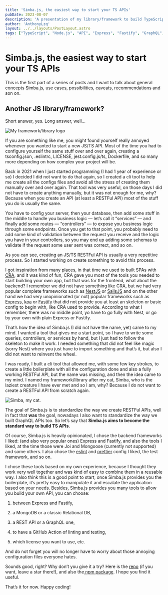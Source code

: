 ```yaml
---
title: 'Simba.js, the easiest way to start your TS APIs'
pubDate: 2023-08-07
description: 'A presentation of my library/framework to build TypeScript APIs'
author: 'AnthonyLzq'
layout: ../../layouts/PostLayout.astro
tags: ["TypeScript", "Node.js", "API", "Express", "Fastify", "GraphQL", "Prisma"]
---
```


# Simba.js, the easiest way to start your TS APIs

This is the first part of a series of posts and I want to talk about general concepts Simba.js, use cases, possibilities, caveats, recommendations and son on.

## Another JS library/framework?

Short answer, yes. Long answer, well…

![My framework/library logo](https://cdn-images-1.medium.com/max/2000/1*EDKL-Z_sIMRIPQUbQLOXlA.png)

If you are something like me, you might found yourself really annoyed whenever you wanted to start a new JS/TS API. Most of the time you had to configure yourself the same stuff over and over again, creating a tsconfig.json, .eslintrc, LICENSE, jest.config.js/ts, Dockerfile, and so many more depending on how complex your project will be.

Back in 2021 when I just started programming (I had 1 year of experience or so) I decided I did not want to do that again, so I created a cli tool to help me create all the configs files and avoid all the stress of creating them manually over and over again. That tool was very useful, on those days I did not have to create anything manually, but it was not enough for me, why? Because when you create an API (at least a RESTFul API) most of the stuff you do is usually the same.

You have to config your server, then your database, then add some stuff in the middle to handle you business logic — let’s call it “services” — and finally add some routes — “controllers” — to expose you business logic through some endpoints. Once you get to that point, you probably need to add some kind of validation between the request you receive and the logic you have in your controllers, so you may end up adding some schemas to validate if the request some user sent was correct, and so on.

As you can see, creating an JS/TS RESTFul API is usually a very repetitive process. So I started working on create something to avoid this process.

I got inspiration from many places, in that time we used to built SPAs with [CRA](https://create-react-app.dev/), and it was kind of fun, CRA gave you most of the tools you needed to start building your own app, but that was for the frontend, what about the backend?
I remember we did not have something like CRA, but we had very popular complete frameworks such as [NestJS](https://nestjs.com/) or [SailsJS](https://sailsjs.com/) and on the other hand we had very unopinionated (or not) popular frameworks such as [Express](https://expressjs.com/), [koa](https://koajs.com/) or [Fastify](https://fastify.dev/) that did not provide you at least an skeleton or basic config to begin with, like CRA used to provide.
According to what I remember, there was no middle point, yo have to go fully with Nest, or go by your own with plain Express or Fastify.

That’s how the idea of Simba.js (I did not have the name, yet) came to my mind. I wanted a tool that gives me a start point, so I have to write some queries, controllers, or services by hand, but I just had to follow the skeleton to make it work. I needed something that did not feel like magic (sorry Nest) where you just have to import something and that’s it, but also I did not want to reinvent the wheel.

I was ready, I built a cli tool that allowed me, with some few key strokes, to create a little boilerplate with all the configuration done and also a fully working RESTFul API, but the name was missing, and then the idea came to my mind. I named my framework/library after my cat, Simba, who is the laziest creature I have ever met and so I am, why? Because I do not want to create a RESTFul API from scratch again.

![Simba, my cat.](https://cdn-images-1.medium.com/max/2560/1*_eHdNAR-TkJ6yvuvzOfh-w.jpeg)

The goal of Simba.js is to standardize the way we create RESTFul APIs, well in fact that **was** the goal, nowadays I also want to standardize the way we built GraphQL APIs too. So let’s say that **Simba.js aims to become the standard way to build TS APIs**.

Of course, Simba.js is heavily opinionated, I chose the backend frameworks I liked: (and also very popular ones) Express and Fastify, and also the tools I liked, at the time those were Joi and Mongoose (currently not supported) and some others. I also chose the [eslint](https://eslint.org/) and [prettier](https://prettier.io/) config I liked, the test framework, and so on.

I chose these tools based on my own experience, because I thought they work very well together and was kind of easy to combine them in a reusable way. I also think this is a good point to start, once Simba.js provides you the boilerplate, it’s pretty easy to manipulate it and escalate the application based on your needs. Besides, Simba.js provides you many tools to allow you build your own API, you can choose:

 1. between Express and Fastify,

 2. a MongoDB or a classic Relational DB,

 3. a REST API or a GraphQL one,

 4. to have a GitHub Action of linting and testing,

 5. which license you want to use, etc.

And do not forget you will no longer have to worry about those annoying configuration files everyone hates.

Sounds good, right? Why don’t you give it a try? Here is the [repo](https://github.com/AnthonyLzq/Simba.js) (if you want, leave a star there!), and also the[ npm package](https://www.npmjs.com/package/@anthonylzq/simba.js). I hope you find it useful.

That’s it for now. Happy coding!
